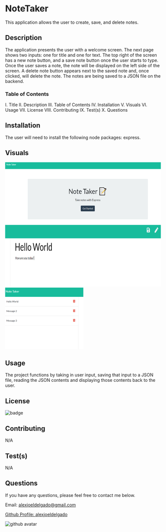 # NoteTaker
This application allows the user to create, save, and delete notes.

## Description
The application presents the user with a welcome screen. The next page shows two inputs: one for title and one for text. The top right of the screen has a new note button, and a save note button once the user starts to type. Once the user saves a note, the note will be displayed on the left side of the screen. A delete note button appears next to the saved note and, once clicked, will delete the note. The notes are being saved to a JSON file on the backend.

### Table of Contents
I. Title
II. Description
III. Table of Contents
IV. Installation
V. Visuals
VI. Usage
VII. License
VIII. Contributing
IX. Test(s)
X. Questions
    
## Installation
The user will need to install the following node packages: express.

## Visuals
<img src='./public/assets/images/ss1.PNG' alt='screenshot1' height='200px'>
<img src='./public/assets/images/ss2.PNG' alt='screenshot2' height='200px'>
<img src='./public/assets/images/ss3.PNG' alt='screenshot3' height='200px'>
    
## Usage
The project functions by taking in user input, saving that input to a JSON file, reading the JSON contents and displaying those contents back to the user.

## License
<img src='https://img.shields.io/badge/License-MIT-black' alt='badge'>
    
## Contributing
N/A

## Test(s)
N/A

## Questions
If you have any questions, please feel free to contact me below.

Email: alexjoeldelgado@gmail.com

<a href='https://github.com/alexjoeldelgado'>Github Profile: alexjoeldelgado</a>

<img src='https://avatars2.githubusercontent.com/u/55860772?v=4' height='200px' alt='github avatar'>

